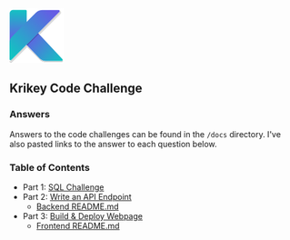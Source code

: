 <img src="frontend/public/favicon.svg" />

## Krikey Code Challenge

### Answers

Answers to the code challenges can be found in the `/docs` directory. I've also pasted links to the answer to each question below.

### Table of Contents

- Part 1: [SQL Challenge](docs/challenge_part_1.md)
- Part 2: [Write an API Endpoint](docs/challenge_part_2.md)
  - [Backend README.md](backend/README.md)
- Part 3: [Build & Deploy Webpage](docs/challenge_part_3.md)
  - [Frontend README.md](frontend/README.md)
